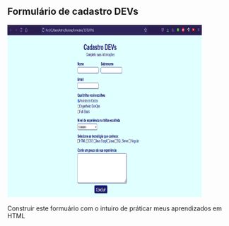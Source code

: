 ## Formulário de cadastro DEVs
<img src="https://raw.githubusercontent.com/luizpedros/HTML/main/Formulario/pagina.png" width="440px" height="390px"/>
<p>Construir este formuário com o intuiro de práticar meus aprendizados em HTML</p>
